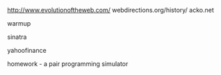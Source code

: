 http://www.evolutionoftheweb.com/
webdirections.org/history/
acko.net

warmup

sinatra

yahoofinance

homework - a pair programming simulator

